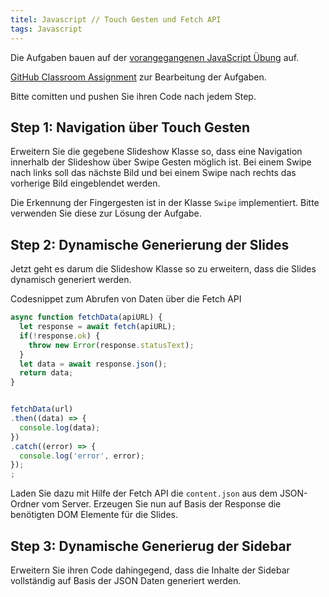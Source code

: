 ```yaml
---
titel: Javascript // Touch Gesten und Fetch API
tags: Javascript
---
```


Die Aufgaben bauen auf der [vorangegangenen JavaScript Übung](../js-02-extended-slideshow/) auf.

[GitHub Classroom Assignment](https://classroom.github.com/a/pDYcNTqI) zur Bearbeitung der Aufgaben.

Bitte comitten und pushen Sie ihren Code nach jedem Step.

## Step 1: Navigation über Touch Gesten
Erweitern Sie die gegebene Slideshow Klasse so, dass eine Navigation innerhalb der Slideshow über Swipe Gesten möglich ist.
Bei einem Swipe nach links soll das nächste Bild und bei einem Swipe nach rechts das vorherige Bild eingeblendet werden.

Die Erkennung der Fingergesten ist in der Klasse `Swipe` implementiert. Bitte verwenden Sie diese zur Lösung der Aufgabe.

## Step 2: Dynamische Generierung der Slides
Jetzt geht es darum die Slideshow Klasse so zu erweitern, dass die Slides dynamisch generiert werden.

Codesnippet zum Abrufen von Daten über die Fetch API
```javascript
async function fetchData(apiURL) {
  let response = await fetch(apiURL);
  if(!response.ok) {
    throw new Error(response.statusText);
  }
  let data = await response.json();
  return data;
}


fetchData(url)
.then((data) => {
  console.log(data);
})
.catch((error) => {
  console.log('error', error);
});
;

```


Laden Sie dazu mit Hilfe der Fetch API die `content.json` aus dem JSON-Ordner vom Server.
Erzeugen Sie nun auf Basis der Response die benötigten DOM Elemente für die Slides.

## Step 3: Dynamische Generierug der Sidebar
Erweitern Sie ihren Code dahingegend, dass die Inhalte der Sidebar vollständig auf Basis der JSON Daten generiert werden.
